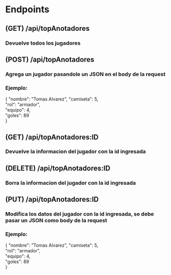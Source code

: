 # Endpoints

## (GET) /api/topAnotadores
### Devuelve todos los jugadores

## (POST) /api/topAnotadores
### Agrega un jugador pasandole un JSON en el body de la request
### Ejemplo:
{ 
   "nombre": "Tomas Alvarez",
   "camiseta": 5,  
   "rol": "armador",  
   "equipo": 4,  
   "goles": 89  
}

## (GET) /api/topAnotadores:ID
### Devuelve la informacion del jugador con la id ingresada

## (DELETE) /api/topAnotadores:ID
### Borra la informacion del jugador con la id ingresada

## (PUT) /api/topAnotadores:ID
### Modifica los datos del jugador con la id ingresada, se debe pasar un JSON como body de la request
### Ejemplo:
{ 
   "nombre": "Tomas Alvarez",
   "camiseta": 5,  
   "rol": "armador",  
   "equipo": 4,  
   "goles": 89  
}
